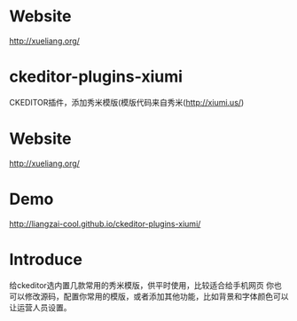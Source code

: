 # Website 
  http://xueliang.org/
# ckeditor-plugins-xiumi
CKEDITOR插件，添加秀米模版(模版代码来自秀米(http://xiumi.us/)


# Website
 http://xueliang.org/

# Demo
 http://liangzai-cool.github.io/ckeditor-plugins-xiumi/

# Introduce

 给ckeditor选内置几款常用的秀米模版，供平时使用，比较适合给手机网页
 你也可以修改源码，配置你常用的模版，或者添加其他功能，比如背景和字体颜色可以让运营人员设置。
